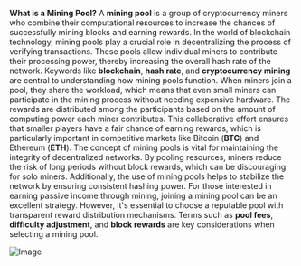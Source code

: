 **What is a Mining Pool?**
A **mining pool** is a group of cryptocurrency miners who combine their computational resources to increase the chances of successfully mining blocks and earning rewards. In the world of blockchain technology, mining pools play a crucial role in decentralizing the process of verifying transactions. These pools allow individual miners to contribute their processing power, thereby increasing the overall hash rate of the network. Keywords like **blockchain**, **hash rate**, and **cryptocurrency mining** are central to understanding how mining pools function.
When miners join a pool, they share the workload, which means that even small miners can participate in the mining process without needing expensive hardware. The rewards are distributed among the participants based on the amount of computing power each miner contributes. This collaborative effort ensures that smaller players have a fair chance of earning rewards, which is particularly important in competitive markets like Bitcoin (**BTC**) and Ethereum (**ETH**).
The concept of mining pools is vital for maintaining the integrity of decentralized networks. By pooling resources, miners reduce the risk of long periods without block rewards, which can be discouraging for solo miners. Additionally, the use of mining pools helps to stabilize the network by ensuring consistent hashing power.
For those interested in earning passive income through mining, joining a mining pool can be an excellent strategy. However, it's essential to choose a reputable pool with transparent reward distribution mechanisms. Terms such as **pool fees**, **difficulty adjustment**, and **block rewards** are key considerations when selecting a mining pool.

![Image](https://github.com/user-attachments/assets/d7419ec9-dc67-403f-bf28-8faea5f1f74f)
